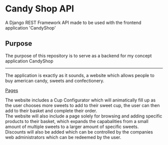 # Candy Shop API
A Django REST Framework API made to be used with the frontend application 'CandyShop' 

## Purpose
The purpose of this repository is to serve as a backend for my concept application CandyShop

<hr>

The application is exactly as it sounds, a website which allows people to buy american candy, sweets
and confectionery. 

<p style="text-decoration: underline;">Pages</p>

The website includes a Cup Configurator which will animatically fill up as the user chooses more sweets to
add to their sweet cup, the user can then add to their basket and complete their order.
<br>
The website will also include a page solely for browsing and adding specific products to their basket, which expands the capabalities from a small amount of multiple sweets to a larger amount of specific sweets.
<br>
Discounts will also be added which can be controlled by the companies web administrators which can be redeemed by the user.

